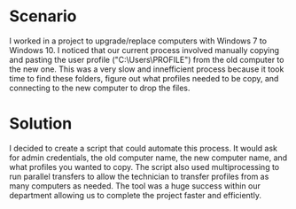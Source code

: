 # Scenario

I worked in a project to upgrade/replace computers with Windows 7 to Windows 10. 
I noticed that our current process involved manually copying and pasting the user profile ("C:\Users\PROFILE") from the old computer to the new one.
This was a very slow and innefficient process because it took time to find these folders, figure out what profiles needed to be copy, and connecting to the new computer to drop the files.

# Solution

I decided to create a script that could automate this process. It would ask for admin credentials, the old computer name, the new computer name, and what profiles you wanted to copy.
The script also used multiprocessing to run parallel transfers to allow the technician to transfer profiles from as many computers as needed.
The tool was a huge success within our department allowing us to complete the project faster and efficiently.
